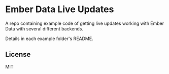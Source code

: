 # Ember Data Live Updates

A repo containing example code of getting live updates working with Ember Data with several different backends.

Details in each example folder's README.

## License

MIT
